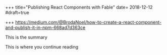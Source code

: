 +++
title="Publishing React Components with Fable"
date= 2018-12-12
#draft=true

+++
https://medium.com/@BrodaNoel/how-to-create-a-react-component-and-publish-it-in-npm-668ad7d363ce

This is the summary

<!-- more -->

This is where you continue reading
